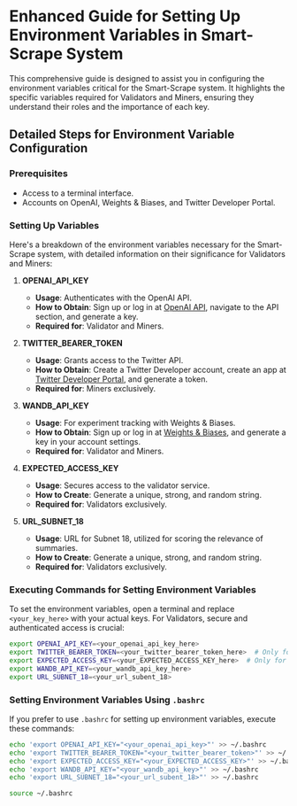 # Enhanced Guide for Setting Up Environment Variables in Smart-Scrape System

This comprehensive guide is designed to assist you in configuring the environment variables critical for the Smart-Scrape system. It highlights the specific variables required for Validators and Miners, ensuring they understand their roles and the importance of each key.

## Detailed Steps for Environment Variable Configuration

### Prerequisites
- Access to a terminal interface.
- Accounts on OpenAI, Weights & Biases, and Twitter Developer Portal.

### Setting Up Variables
Here's a breakdown of the environment variables necessary for the Smart-Scrape system, with detailed information on their significance for Validators and Miners:

1. **OPENAI_API_KEY**
   - **Usage**: Authenticates with the OpenAI API.
   - **How to Obtain**: Sign up or log in at [OpenAI API](https://beta.openai.com/signup/), navigate to the API section, and generate a key.
   - **Required for**: Validator and Miners.

2. **TWITTER_BEARER_TOKEN**
   - **Usage**: Grants access to the Twitter API.
   - **How to Obtain**: Create a Twitter Developer account, create an app at [Twitter Developer Portal](https://developer.twitter.com/en/portal/dashboard), and generate a token.
   - **Required for**: Miners exclusively.

3. **WANDB_API_KEY**
   - **Usage**: For experiment tracking with Weights & Biases.
   - **How to Obtain**: Sign up or log in at [Weights & Biases](https://wandb.ai/), and generate a key in your account settings.
   - **Required for**: Validator and Miners.

4. **EXPECTED_ACCESS_KEY**
   - **Usage**: Secures access to the validator service.
   - **How to Create**: Generate a unique, strong, and random string.
   - **Required for**: Validators exclusively.

5. **URL_SUBNET_18**
   - **Usage**: URL for Subnet 18, utilized for scoring the relevance of summaries.
   - **How to Create**: Generate a unique, strong, and random string.
   - **Required for**: Validators exclusively.

### Executing Commands for Setting Environment Variables
To set the environment variables, open a terminal and replace `<your_key_here>` with your actual keys. For Validators, secure and authenticated access is crucial:

```bash
export OPENAI_API_KEY=<your_openai_api_key_here>
export TWITTER_BEARER_TOKEN=<your_twitter_bearer_token_here>  # Only for Miners
export EXPECTED_ACCESS_KEY=<your_EXPECTED_ACCESS_KEY_here>  # Only for Validators
export WANDB_API_KEY=<your_wandb_api_key_here>
export URL_SUBNET_18=<your_url_subent_18>
```

### Setting Environment Variables Using `.bashrc`
If you prefer to use `.bashrc` for setting up environment variables, execute these commands:

```bash
echo 'export OPENAI_API_KEY="<your_openai_api_key>"' >> ~/.bashrc
echo 'export TWITTER_BEARER_TOKEN="<your_twitter_bearer_token>"' >> ~/.bashrc  # Only for Miners
echo 'export EXPECTED_ACCESS_KEY="<your_EXPECTED_ACCESS_KEY>"' >> ~/.bashrc  # Only for Validators
echo 'export WANDB_API_KEY="<your_wandb_api_key>"' >> ~/.bashrc
echo 'export URL_SUBNET_18="<your_url_subent_18>"' >> ~/.bashrc

source ~/.bashrc
```

